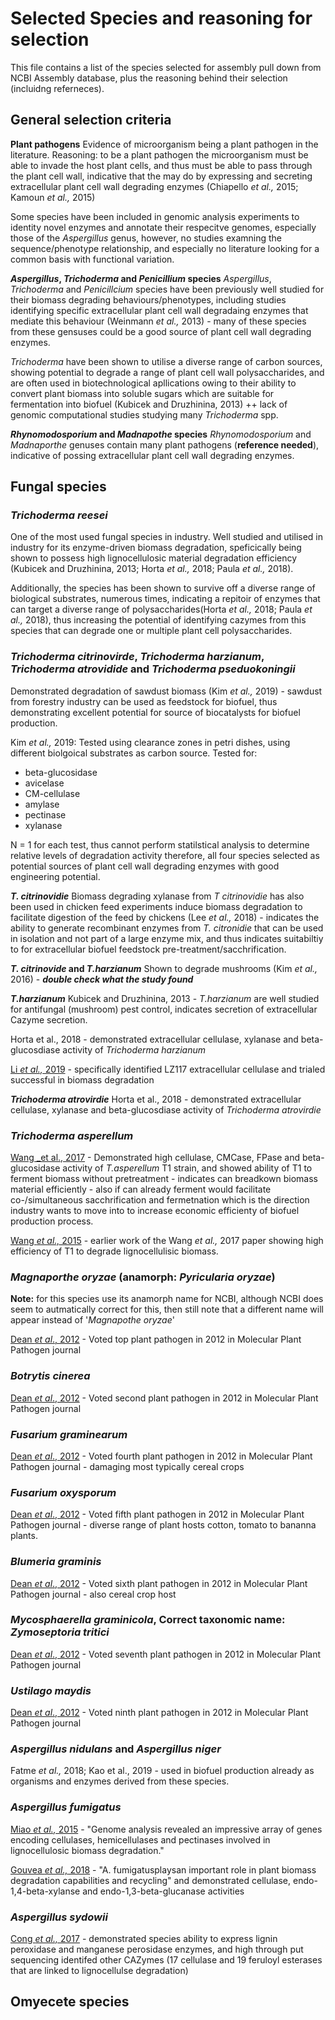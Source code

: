 # Selected Species and reasoning for selection

This file contains a list of the species selected for assembly pull down from NCBI Assembly database, plus the reasoning behind their selection (incluidng referneces).

## General selection criteria

**Plant pathogens**
Evidence of microorganism being a plant pathogen in the literature. Reasoning: to be a plant pathogen the microorganism must be able to invade the host plant cells, and thus must be able to pass through the plant cell wall, indicative that the may do by expressing and secreting extracellular plant cell wall degrading enzymes (Chiapello _et al.,_ 2015; Kamoun _et al.,_ 2015)

Some species have been included in genomic analysis experiments to identity novel enzymes and annotate their respecitve genomes, especially those of the _Aspergillus_ genus, however, no studies examning the sequence/phenotype relationship, and especially no literature looking for a common basis with functional variation.

**_Aspergillus_, _Trichoderma_ and _Penicillium_ species**
_Aspergillus_, _Trichoderma_ and _Penicillcium_ species have been previously well studied for their biomass degrading behaviours/phenotypes, including studies identifying specific extracellular plant cell wall degradaing enzymes that mediate this behaviour (Weinmann _et al.,_ 2013) - many of these species from these gensuses could be a good source of plant cell wall degrading enzymes.

_Trichoderma_ have been shown to utilise a diverse range of carbon sources, showing potential to degrade a range of plant cell wall polysaccharides, and are often used in biotechnological apllications owing to their ability to convert plant biomass into soluble sugars which are suitable for fermentation into biofuel (Kubicek and Druzhinina, 2013)
++ lack of genomic computational studies studying many _Trichoderma_ spp.

**_Rhynomodosporium_ and _Madnapothe_ species**
_Rhynomodosporium_ and _Madnaporthe_ genuses contain many plant pathogens (**reference needed**), indicative of possing extracellular plant cell wall degrading enzymes.

## Fungal species

### _Trichoderma reesei_

One of the most used fungal species in industry. Well studied and utilised in industry for its enzyme-driven biomass degradation, speficically being shown to possess high lignocellulosic material degradation efficiency (Kubicek and Druzhinina, 2013; Horta _et al.,_ 2018; Paula _et al.,_ 2018).

Additionally, the species has been shown to survive off a diverse range of biological substrates, numerous times, indicating a repitoir of enzymes that can target a diverse range of polysaccharides(Horta _et al.,_ 2018; Paula _et al.,_ 2018), thus increasing the potential of identifying cazymes from this species that can degrade one or multiple plant cell polysaccharides.

### _Trichoderma citrinovirde_, _Trichoderma harzianum_, _Trichoderma atrovidide_ and _Trichoderma pseduokoningii_

Demonstrated degradation of sawdust biomass (Kim _et al.,_ 2019) - sawdust from forestry industry can be used as feedstock for biofuel, thus demonstrating excellent potential for source of biocatalysts for biofuel production.

Kim _et al.,_ 2019: Tested using clearance zones in petri dishes, using different biolgoical substrates as carbon source. Tested for:

- beta-glucosidase
- avicelase
- CM-cellulase
- amylase
- pectinase
- xylanase

N = 1 for each test, thus cannot perform statilstical analysis to determine relative levels of degradation activity therefore, all four species selected as potential sources of plant cell wall degrading enzymes with good engineering potential.

**_T. citrinovidie_**
Biomass degrading xylanase from _T citrinovidie_ has also been used in chicken feed experiments induce biomass degradation to facilitate digestion of the feed by chickens (Lee _et al.,_ 2018) - indicates the ability to generate recombinant enzymes from _T. citronidie_ that can be used in isolation and not part of a large enzyme mix, and thus indicates suitabiltiy to for extracellular biofuel feedstock pre-treatment/sacchrification.

**_T. citrinovide_ and _T.harzianum_**
Shown to degrade mushrooms (Kim _et al.,_ 2016) - **_double check what the study found_**

**_T.harzianum_**
Kubicek and Druzhinina, 2013 - _T.harzianum_ are well studied for antifungal (mushroom) pest control, indicates secretion of extracellular Cazyme secretion.

Horta et al., 2018 - demonstrated extracellular cellulase, xylanase and beta-glucosdiase activity of _Trichoderma harzianum_

[Li _et al.,_ 2019](https://www.sciencedirect.com/science/article/pii/S0960852419312933) - specifically identified LZ117 extracellular cellulase and trialed successful in biomass degradation

**_Trichoderma atrovirdie_** Horta et al., 2018 - demonstrated extracellular cellulase, xylanase and beta-glucosdiase activity of _Trichoderma atrovirdie_

### _Trichoderma asperellum_

[Wang _et al., 2017](https://www.sciencedirect.com/science/article/pii/S0048969717319150) - Demonstrated high cellulase, CMCase, FPase and beta-glucosidase activity of _T.asperellum_ T1 strain, and showed ability of T1 to ferment biomass without pretreatment - indicates can breadkown biomass material efficiently - also if can already ferment would facilitate co-/simultaneous sacchrification and fermetnation which is the direction industry wants to move into to increase economic efficienty of biofuel production process.

[Wang _et al.,_ 2015](https://journals.plos.org/plosone/article?id=10.1371/journal.pone.0119237) - earlier work of the Wang _et al.,_ 2017 paper showing high efficiency of T1 to degrade lignocellulisic biomass.

### _Magnaporthe oryzae_ (anamorph: _Pyricularia oryzae_)

**Note:** for this species use its anamorph name for NCBI, although NCBI does seem to autmatically correct for this, then still note that a different name will appear instead of '_Magnapothe oryzae_'

[Dean _et al_., 2012](https://bsppjournals.onlinelibrary.wiley.com/doi/full/10.1111/j.1364-3703.2011.00783.x) - Voted top plant pathogen in 2012 in Molecular Plant Pathogen journal

### _Botrytis cinerea_

[Dean _et al_., 2012](https://bsppjournals.onlinelibrary.wiley.com/doi/full/10.1111/j.1364-3703.2011.00783.x) - Voted second plant pathogen in 2012 in Molecular Plant Pathogen journal

### _Fusarium graminearum_

[Dean _et al_., 2012](https://bsppjournals.onlinelibrary.wiley.com/doi/full/10.1111/j.1364-3703.2011.00783.x) - Voted fourth plant pathogen in 2012 in Molecular Plant Pathogen journal - damaging most typically cereal crops

### _Fusarium oxysporum_

[Dean _et al_., 2012](https://bsppjournals.onlinelibrary.wiley.com/doi/full/10.1111/j.1364-3703.2011.00783.x) - Voted fifth plant pathogen in 2012 in Molecular Plant Pathogen journal - diverse range of plant hosts cotton, tomato to bananna plants.

### _Blumeria graminis_

[Dean _et al_., 2012](https://bsppjournals.onlinelibrary.wiley.com/doi/full/10.1111/j.1364-3703.2011.00783.x) - Voted sixth plant pathogen in 2012 in Molecular Plant Pathogen journal - also cereal crop host

### _Mycosphaerella graminicola_, Correct taxonomic name: _Zymoseptoria tritici_

[Dean _et al_., 2012](https://bsppjournals.onlinelibrary.wiley.com/doi/full/10.1111/j.1364-3703.2011.00783.x) - Voted seventh plant pathogen in 2012 in Molecular Plant Pathogen journal

### _Ustilago maydis_

[Dean _et al_., 2012](https://bsppjournals.onlinelibrary.wiley.com/doi/full/10.1111/j.1364-3703.2011.00783.x) - Voted ninth plant pathogen in 2012 in Molecular Plant Pathogen journal

### _Aspergillus nidulans_ and _Aspergillus niger_

Fatme _et al.,_ 2018; Kao et al., 2019 - used in biofuel production already as organisms and enzymes derived from these species.

### _Aspergillus fumigatus_

[Miao _et al.,_ 2015](https://bmcgenomics.biomedcentral.com/articles/10.1186/s12864-015-1658-2) - "Genome analysis revealed an impressive array of genes encoding cellulases, hemicellulases and pectinases involved in lignocellulosic biomass degradation."

[Gouvea _et al.,_ 2018](https://www.ncbi.nlm.nih.gov/pmc/articles/PMC5883313/pdf/12864_2018_Article_4627.pdf) - "A. fumigatusplaysan important role in plant biomass degradation capabilities and recycling" and demonstrated cellulase, endo-1,4-beta-xylanse and endo-1,3-beta-glucanase activities

### _Aspergillus sydowii_

[Cong _et al.,_ 2017](https://bmcmicrobiol.biomedcentral.com/articles/10.1186/s12866-017-1028-0) - demonstrated species ability to express lignin peroxidase and manganese perosidase enzymes, and high through put sequencing identifed other CAZymes (17 cellulase and 19 feruloyl esterases that are linked to lignocellulse degradation)

## Omyecete species
